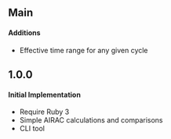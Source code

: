 ## Main

#### Additions
* Effective time range for any given cycle

## 1.0.0

#### Initial Implementation
* Require Ruby 3
* Simple AIRAC calculations and comparisons
* CLI tool
